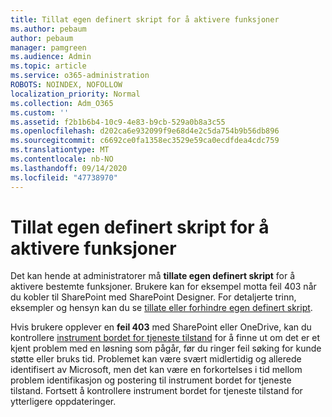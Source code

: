 ```yaml
---
title: Tillat egen definert skript for å aktivere funksjoner
ms.author: pebaum
author: pebaum
manager: pamgreen
ms.audience: Admin
ms.topic: article
ms.service: o365-administration
ROBOTS: NOINDEX, NOFOLLOW
localization_priority: Normal
ms.collection: Adm_O365
ms.custom: ''
ms.assetid: f2b1b6b4-10c9-4e83-b9cb-529a0b8a3c55
ms.openlocfilehash: d202ca6e932099f9e68d4e2c5da754b9b56db896
ms.sourcegitcommit: c6692ce0fa1358ec3529e59ca0ecdfdea4cdc759
ms.translationtype: MT
ms.contentlocale: nb-NO
ms.lasthandoff: 09/14/2020
ms.locfileid: "47738970"
---
```

# <a name="allow-custom-script-to-enable-features"></a>Tillat egen definert skript for å aktivere funksjoner

Det kan hende at administratorer må **tillate egen definert skript** for å aktivere bestemte funksjoner. Brukere kan for eksempel motta feil 403 når du kobler til SharePoint med SharePoint Designer. For detaljerte trinn, eksempler og hensyn kan du se [tillate eller forhindre egen definert skript](https://docs.microsoft.com/sharepoint/allow-or-prevent-custom-script).

Hvis brukere opplever en **feil 403** med SharePoint eller OneDrive, kan du kontrollere [instrument bordet for tjeneste tilstand](https://admin.microsoft.com/AdminPortal/Home#/servicehealth) for å finne ut om det er et kjent problem med en løsning som pågår, før du ringer feil søking for kunde støtte eller bruks tid. Problemet kan være svært midlertidig og allerede identifisert av Microsoft, men det kan være en forkortelses i tid mellom problem identifikasjon og postering til instrument bordet for tjeneste tilstand. Fortsett å kontrollere instrument bordet for tjeneste tilstand for ytterligere oppdateringer.

